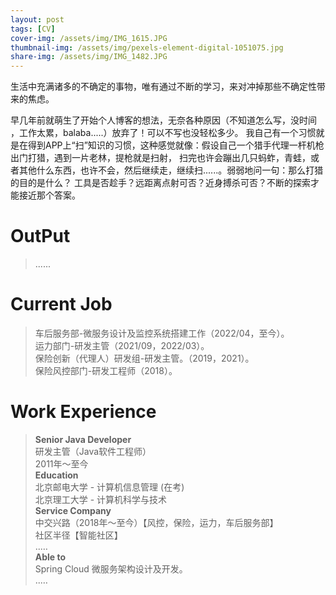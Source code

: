 ```yaml
---
layout: post
tags: [CV]
cover-img: /assets/img/IMG_1615.JPG
thumbnail-img: /assets/img/pexels-element-digital-1051075.jpg
share-img: /assets/img/IMG_1482.JPG
---
```

生活中充满诸多的不确定的事物，唯有通过不断的学习，来对冲掉那些不确定性带来的焦虑。

早几年前就萌生了开始个人博客的想法，无奈各种原因（不知道怎么写，没时间 ，工作太累，balaba.....）放弃了！可以不写也没轻松多少。 
我自己有一个习惯就是在得到APP上“扫”知识的习惯，这种感觉就像：假设自己一个猎手代理一杆机枪出门打猎，遇到一片老林，提枪就是扫射，
扫完也许会蹦出几只蚂蚱，青蛙，或者其他什么东西，也许不会，然后继续走，继续扫......。弱弱地问一句：那么打猎的目的是什么？
工具是否趁手？远距离点射可否？近身搏杀可否？不断的探索才能接近那个答案。
#  OutPut
>......

#  Current Job
>车后服务部-微服务设计及监控系统搭建工作（2022/04，至今）。  
>运力部门-研发主管（2021/09，2022/03）。  
>保险创新（代理人）研发组-研发主管。（2019，2021）。  
>保险风控部门-研发工程师（2018）。  

# Work Experience

>**Senior Java Developer**  
>研发主管（Java软件工程师）  
>2011年～至今    
>**Education**   
>北京邮电大学 - 计算机信息管理 (在考)  
>北京理工大学 - 计算机科学与技术      
>**Service Company**  
>中交兴路（2018年～至今）【风控，保险，运力，车后服务部】  
>社区半径【智能社区】  
> ..…  
>**Able to**  
>Spring Cloud 微服务架构设计及开发。  
> ..…